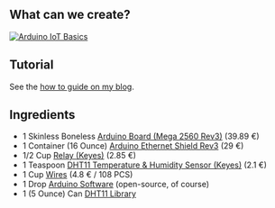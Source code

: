 
## What can we create?
[![Arduino IoT Basics](http://cdn.balint.business/blog/images/posts/arduino-home-automation-basics/arduino-light-control-temperature-sensor-web-interface.jpeg)](http://www.youtube.com/watch?v=SNRF6GZxBSs)

## Tutorial
See the [how to guide on my blog](http://balint.business/blog/posts/arduino-home-automation-basics).

## Ingredients
* 1 Skinless Boneless [Arduino Board (Mega 2560 Rev3)](https://store.arduino.cc/product/GBX00067) (39.89 €)
* 1 Container (16 Ounce) [Arduino Ethernet Shield Rev3](https://store.arduino.cc/product/A000072) (29 €)
* 1/2 Cup [Relay (Keyes)](http://eud.dx.com/product/arduino-2-channel-relay-shield-module-red-844144140) (2.85 €)
* 1 Teaspoon [DHT11 Temperature & Humidity Sensor (Keyes)](http://eud.dx.com/product/arduino-digital-temperature-humidity-sensor-module-844121350#.Vw5XBpRv4iQ) (2.1 €)
* 1 Cup [Wires](http://eud.dx.com/search/arduino%20wires) (4.8 € / 108 PCS)
* 1 Drop [Arduino Software](https://www.arduino.cc/en/Main/Software) (open-source, of course)
* 1 (5 Ounce) Can [DHT11 Library](http://playground.arduino.cc/Main/DHT11Lib)

